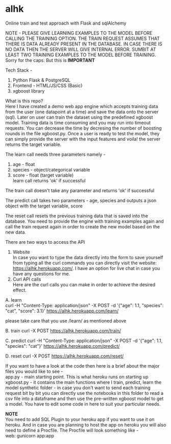 # alhk
Online train and test approach with Flask and sqlAlchemy  

NOTE - PLEASE GIVE LEARNING EXAMPLES TO THE MODEL BEFORE CALLING THE TRAINING OPTION. THE TRAIN REQUEST ASSUMES THAT THERE IS DATA ALREADY PRESENT IN THE DATABASE. IN CASE THERE IS NO DATA THEN THE SERVER WILL GIVE INTERNAL ERROR. SUMBIT AT LEAST TWO TRAINING EXAMPLES TO THE MODEL BEFORE TRAINING. Sorry for the caps. But this is **IMPORTANT**  

Tech Stack -  
1. Python Flask & PostgreSQL  
2. Frontend - HTML/JS/CSS (Basic)  
3. xgboost library 

What is this repo?  
Here I have created a demo web app engine which accepts training data from the user (one datapoint at a time) and save the data onto the server (sql). Later on user can train the dataset using the predefined xgboost model. Training data is time consuming and you may run into timeout requests. You can decrease the time by decresing the number of boosting rounds in the file xgboost.py. Once a user is ready to test the model, they can simply provide the server with the input features and voila! the server returns the target variable.  

The learn call needs three parameters namely -  
1. age - float  
2. species - object/categorical variable  
3. score - float (target variable)  
learn call returns 'ok' if successful  

The train call doesn't take any parameter and returns 'ok' if successful  

The predict call takes two parameters - age, species and outputs a json object with the target variable, score  

The reset call resets the previous training data that is saved into the database. You need to provide the engine with training examples again and call the train request again in order to create the new model based on the new data.  


There are two ways to access the API  
1. Website  
In case you want to type the data directly into the form to save yourself from typing all the curl commands you can directly visit the website: https://alhk.herokuapp.com/. I have an option for live chat in case you have any questions for me.  
2. Curl API calls  
Here are the curl calls you can make in order to achieve the desired effect. 


A. learn  
curl -H "Content-Type: application/json" -X POST -d '{"age": 1.1, "species": "cat", "score": 3.1}' https://alhk.herokuapp.com/learn/

please take care that you use /learn/ as mentioned above

B. train
curl -X POST https://alhk.herokuapp.com/train/

C. predict
curl -H "Content-Type: application/json" -X POST -d '{"age": 1.1, "species": "cat"}' https://alhk.herokuapp.com/predict/

D. reset
curl -X POST https://alhk.herokuapp.com/reset/  

If you want to have a look at the code then here is a brief about the major files you would like to see -  
app.py - main starting point. This is what heroku runs on starting up
xgboost.py - it contains the main functions where I train, predict, learn the model
synthetic folder - in case you don't want to send each training request bit by bit you can directly use the notebooks in this folder to read a csv file into a dataframe and then use the pre-written xgboost model to get a model. You have to edit some code in here to suit your particular needs. 

**NOTE**  
You need to add SQL Plugin to your heroku app if you want to use it on heroku. And in case you are planning to host the app on heroku you will also need to define a Procfile. The Procfile will look something like -  
web: gunicorn app:app




